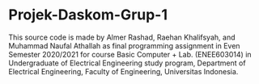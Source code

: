 # Projek-Daskom-Grup-1
This source code is made by Almer Rashad, Raehan Khalifsyah, and Muhammad Naufal Athallah as final programming assignment in Even Semester 2020/2021 for course Basic Computer + Lab. (ENEE603014) in Undergraduate of Electrical Engineering study program, Department of Electrical Engineering, Faculty of Engineering, Universitas Indonesia.
